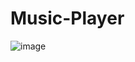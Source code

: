 ﻿# Music-Player
![image](https://github.com/minhtai2911/Music-Player/assets/116278919/f1282dd5-7caf-443b-95ec-48f93d23334d)
